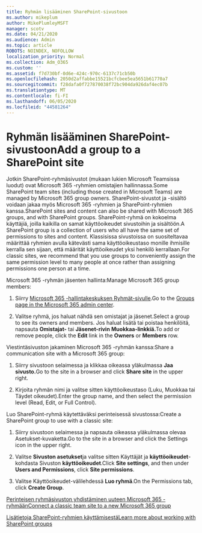 ```yaml
---
title: Ryhmän lisääminen SharePoint-sivustoon
ms.author: mikeplum
author: MikePlumleyMSFT
manager: scotv
ms.date: 04/21/2020
ms.audience: Admin
ms.topic: article
ROBOTS: NOINDEX, NOFOLLOW
localization_priority: Normal
ms.collection: Adm_O365
ms.custom: ''
ms.assetid: f7d730bf-0d6e-424c-970c-6137c71cb50b
ms.openlocfilehash: 2050d2affabbe15521bcfcbee5ea5651b61770a7
ms.sourcegitcommit: f28dafa0f727870038f72bc904da926daf4ec07b
ms.translationtype: MT
ms.contentlocale: fi-FI
ms.lasthandoff: 06/05/2020
ms.locfileid: "44581264"
---
```

# <a name="add-a-group-to-a-sharepoint-site"></a><span data-ttu-id="1f158-102">Ryhmän lisääminen SharePoint-sivustoon</span><span class="sxs-lookup"><span data-stu-id="1f158-102">Add a group to a SharePoint site</span></span>

<span data-ttu-id="1f158-103">Jotkin SharePoint-ryhmäsivustot (mukaan lukien Microsoft Teamsissa luodut) ovat Microsoft 365 -ryhmien omistajien hallinnassa.</span><span class="sxs-lookup"><span data-stu-id="1f158-103">Some SharePoint team sites (including those created in Microsoft Teams) are managed by Microsoft 365 group owners.</span></span> <span data-ttu-id="1f158-104">SharePoint-sivustot ja -sisältö voidaan jakaa myös Microsoft 365 -ryhmien ja SharePoint-ryhmien kanssa.</span><span class="sxs-lookup"><span data-stu-id="1f158-104">SharePoint sites and content can also be shared with Microsoft 365 groups, and with SharePoint groups.</span></span> <span data-ttu-id="1f158-105">SharePoint-ryhmä on kokoelma käyttäjiä, joilla kaikilla on samat käyttöoikeudet sivustoihin ja sisältöön.</span><span class="sxs-lookup"><span data-stu-id="1f158-105">A SharePoint group is a collection of users who all have the same set of permissions to sites and content.</span></span> <span data-ttu-id="1f158-106">Klassisissa sivustoissa on suositeltavaa määrittää ryhmien avulla kätevästi sama käyttöoikeustaso monille ihmisille kerralla sen sijaan, että määrität käyttöoikeudet yksi henkilö kerrallaan.</span><span class="sxs-lookup"><span data-stu-id="1f158-106">For classic sites, we recommend that you use groups to conveniently assign the same permission level to many people at once rather than assigning permissions one person at a time.</span></span>
  
<span data-ttu-id="1f158-107">Microsoft 365 -ryhmän jäsenten hallinta:</span><span class="sxs-lookup"><span data-stu-id="1f158-107">Manage Microsoft 365 group members:</span></span>
  
1. <span data-ttu-id="1f158-108">Siirry [Microsoft 365 -hallintakeskuksen Ryhmät-sivulle](https://portal.office.com/adminportal/home#/groups).</span><span class="sxs-lookup"><span data-stu-id="1f158-108">Go to the [Groups page in the Microsoft 365 admin center](https://portal.office.com/adminportal/home#/groups).</span></span>
    
2. <span data-ttu-id="1f158-109">Valitse ryhmä, jos haluat nähdä sen omistajat ja jäsenet.</span><span class="sxs-lookup"><span data-stu-id="1f158-109">Select a group to see its owners and members.</span></span> <span data-ttu-id="1f158-110">Jos haluat lisätä tai poistaa henkilöitä, napsauta **Omistajat-** tai **Jäsenet-rivin** **Muokkaa-linkkiä.**</span><span class="sxs-lookup"><span data-stu-id="1f158-110">To add or remove people, click the **Edit** link in the **Owners** or **Members** row.</span></span> 
    
<span data-ttu-id="1f158-111">Viestintäsivuston jakaminen Microsoft 365 -ryhmän kanssa:</span><span class="sxs-lookup"><span data-stu-id="1f158-111">Share a communication site with a Microsoft 365 group:</span></span>
  
1. <span data-ttu-id="1f158-112">Siirry sivustoon selaimessa ja klikkaa oikeassa yläkulmassa **Jaa sivusto.**</span><span class="sxs-lookup"><span data-stu-id="1f158-112">Go to the site in a browser and click **Share site** in the upper right.</span></span> 
    
2. <span data-ttu-id="1f158-113">Kirjoita ryhmän nimi ja valitse sitten käyttöoikeustaso (Luku, Muokkaa tai Täydet oikeudet).</span><span class="sxs-lookup"><span data-stu-id="1f158-113">Enter the group name, and then select the permission level (Read, Edit, or Full Control).</span></span>
    
<span data-ttu-id="1f158-114">Luo SharePoint-ryhmä käytettäväksi perinteisessä sivustossa:</span><span class="sxs-lookup"><span data-stu-id="1f158-114">Create a SharePoint group to use with a classic site:</span></span>
  
1. <span data-ttu-id="1f158-115">Siirry sivustoon selaimessa ja napsauta oikeassa yläkulmassa olevaa Asetukset-kuvaketta.</span><span class="sxs-lookup"><span data-stu-id="1f158-115">Go to the site in a browser and click the Settings icon in the upper right.</span></span>
    
2. <span data-ttu-id="1f158-116">Valitse **Sivuston asetukset**ja valitse sitten Käyttäjät ja **käyttöoikeudet**-kohdasta Sivuston **käyttöoikeudet**.</span><span class="sxs-lookup"><span data-stu-id="1f158-116">Click **Site settings**, and then under **Users and Permissions**, click **Site permissions**.</span></span>
    
3. <span data-ttu-id="1f158-117">Valitse Käyttöoikeudet-välilehdessä **Luo ryhmä**.</span><span class="sxs-lookup"><span data-stu-id="1f158-117">On the Permissions tab, click **Create Group**.</span></span>
    
[<span data-ttu-id="1f158-118">Perinteisen ryhmäsivuston yhdistäminen uuteen Microsoft 365 -ryhmään</span><span class="sxs-lookup"><span data-stu-id="1f158-118">Connect a classic team site to a new Microsoft 365 group</span></span>](https://go.microsoft.com/fwlink/?linkid=2008654)
  
[<span data-ttu-id="1f158-119">Lisätietoja SharePoint-ryhmien käyttämisestä</span><span class="sxs-lookup"><span data-stu-id="1f158-119">Learn more about working with SharePoint groups</span></span>](https://go.microsoft.com/fwlink/?linkid=874658)
  

